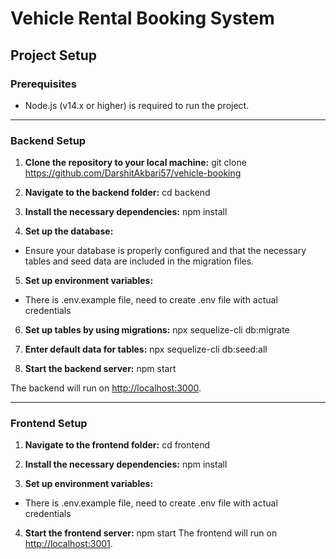 # Vehicle Rental Booking System

## Project Setup

### Prerequisites
- Node.js (v14.x or higher) is required to run the project.

---

### Backend Setup

1. **Clone the repository to your local machine:**
  git clone https://github.com/DarshitAkbari57/vehicle-booking

2. **Navigate to the backend folder:**
  cd backend

3. **Install the necessary dependencies:**
  npm install

4. **Set up the database:**
- Ensure your database is properly configured and that the necessary tables and seed data are included in the migration files.

5. **Set up environment variables:**
- There is .env.example file, need to create .env file with actual credentials

6. **Set up tables by using migrations:**
  npx sequelize-cli db:migrate

7. **Enter default data for tables:**
  npx sequelize-cli db:seed:all

8. **Start the backend server:**
  npm start
  
The backend will run on [http://localhost:3000](http://localhost:3000).

---

### Frontend Setup

1. **Navigate to the frontend folder:**
  cd frontend

2. **Install the necessary dependencies:**
  npm install

3. **Set up environment variables:**
- There is .env.example file, need to create .env file with actual credentials

4. **Start the frontend server:**
  npm start
  The frontend will run on [http://localhost:3001](http://localhost:3001).

